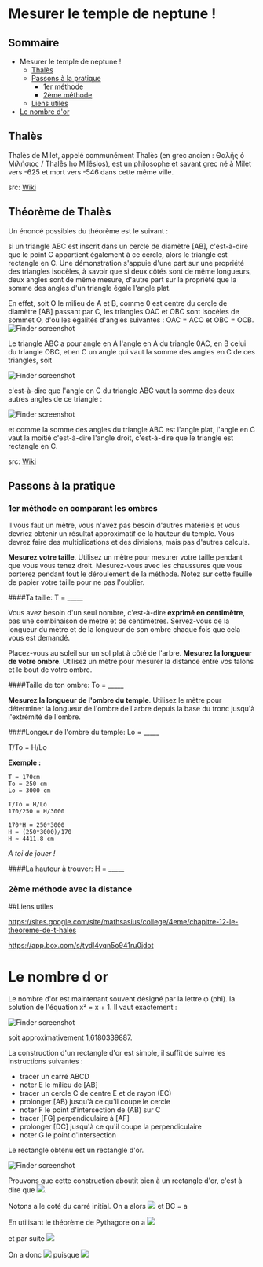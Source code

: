 # Mesurer le temple de neptune !

## Sommaire
* Mesurer le temple de neptune !
  * [Thalès](#thalès)
  * [Passons à la pratique](#passons-à-la-pratique)
    * [1er méthode](#1er-méthode-en-comparant-les-ombres)
    * [2ème méthode](#2ème-méthode-avec-la-distance)
  * [Liens utiles](#liens-utiles)
* [Le nombre d'or](#le-nombre-d-or)

## Thalès
Thalès de Milet, appelé communément Thalès (en grec ancien : Θαλῆς ὁ Μιλήσιος / Thalễs ho Milếsios), est un philosophe et savant grec né à Milet vers -625 et mort vers -546 dans cette même ville.

src: [Wiki](https://fr.wikipedia.org/wiki/Thal%C3%A8s)

## Théorème de Thalès

Un énoncé possibles du théorème est le suivant :

si un triangle ABC est inscrit dans un cercle de diamètre [AB], c'est-à-dire que le point C appartient également à ce cercle, alors le triangle est rectangle en C.
Une démonstration s'appuie d'une part sur une propriété des triangles isocèles, à savoir que si deux côtés sont de même longueurs, deux angles sont de même mesure, d'autre part sur la propriété que la somme des angles d'un triangle égale l'angle plat.

En effet, soit O le milieu de A et B, comme 0 est centre du cercle de diamètre [AB] passant par C, les triangles OAC et OBC sont isocèles de sommet O, d'où les égalités d'angles suivantes :
OAC = ACO et OBC = OCB.
![Finder screenshot](https://upload.wikimedia.org/math/3/2/e/32e926d9a8673ac23bc2a5f834bdb680.png)

Le triangle ABC a pour angle en A l'angle en A du triangle 0AC, en B celui du triangle OBC, et en C un angle qui vaut la somme des angles en C de ces triangles, soit

![Finder screenshot](https://upload.wikimedia.org/math/7/6/5/76571b592b058141c8c017419cb3a209.png)

c'est-à-dire que l'angle en C du triangle ABC vaut la somme des deux autres angles de ce triangle :

![Finder screenshot](https://upload.wikimedia.org/math/5/a/f/5af62a67eef44b99f4ac07a66df59c76.png)

et comme la somme des angles du triangle ABC est l'angle plat, l'angle en C vaut la moitié c'est-à-dire l'angle droit, c'est-à-dire que le triangle est rectangle en C.

src: [Wiki](https://fr.wikipedia.org/wiki/Thal%C3%A8s)

## Passons à la pratique

### 1er méthode en comparant les ombres

Il vous faut un mètre, vous n'avez pas besoin d'autres matériels et vous devriez obtenir un résultat approximatif de la hauteur du temple. Vous devrez faire des multiplications et des divisions, mais pas d'autres calculs.

**Mesurez votre taille**. Utilisez un mètre pour mesurer votre taille pendant que vous vous tenez droit. Mesurez-vous avec les chaussures que vous porterez pendant tout le déroulement de la méthode. Notez sur cette feuille de papier votre taille pour ne pas l'oublier.

####Ta taille: T = _____

Vous avez besoin d'un seul nombre, c'est-à-dire **exprimé en centimètre**, pas une combinaison de mètre et de centimètres. Servez-vous de la longueur du mètre et de la longueur de son ombre chaque fois que cela vous est demandé.


Placez-vous au soleil sur un sol plat à côté de l'arbre. **Mesurez la longueur de votre ombre**. Utilisez un mètre pour mesurer la distance entre vos talons et le bout de votre ombre.

####Taille de ton ombre: To = _____

**Mesurez la longueur de l'ombre du temple**. Utilisez le mètre pour déterminer la longueur de l'ombre de l'arbre depuis la base du tronc jusqu'à l'extrémité de l'ombre.

####Longeur de l'ombre du temple: Lo = _____

T/To = H/Lo 

**Exemple :**
```
T = 170cm
To = 250 cm
Lo = 3000 cm

T/To = H/Lo
170/250 = H/3000

170*H = 250*3000
H = (250*3000)/170
H ≈ 4411.8 cm
```

*A toi de jouer !*

####La hauteur à trouver: H = _____

### 2ème méthode avec la distance

##Liens utiles

https://sites.google.com/site/mathsasius/college/4eme/chapitre-12-le-theoreme-de-t-hales

https://app.box.com/s/tydl4yqn5o941ru0jdot

# Le nombre d or

Le nombre d'or est maintenant souvent désigné par la lettre φ (phi).
la solution de l'équation x² = x + 1. Il vaut exactement :

![Finder screenshot](https://upload.wikimedia.org/math/7/0/e/70e860be60f52ced1d2fd328d5fda675.png)

soit approximativement 1,6180339887.

 La construction d'un rectangle d'or est simple, il suffit de suivre les instructions suivantes :

- tracer un carré ABCD
- noter E le milieu de [AB]
- tracer un cercle C de centre E et de rayon (EC)
- prolonger [AB) jusqu'à ce qu'il coupe le cercle
- noter F le point d'intersection de (AB) sur C
- tracer [FG] perpendiculaire à [AF]
- prolonger [DC] jusqu'à ce qu'il coupe la perpendiculaire
- noter G le point d'intersection

Le rectangle obtenu est un rectangle d'or.

![Finder screenshot](http://lycees.ac-rouen.fr/bruyeres/maths/Image87.gif)

Prouvons que cette construction aboutit bien à un rectangle d'or, c'est à dire que ![](http://lycees.ac-rouen.fr/bruyeres/maths/Image88.gif).

Notons a le coté du carré initial. On a alors ![](http://lycees.ac-rouen.fr/bruyeres/maths/Image89.gif) et BC = a

En utilisant le théorème de Pythagore on a ![](http://lycees.ac-rouen.fr/bruyeres/maths/Image90.gif)

et par suite ![](http://lycees.ac-rouen.fr/bruyeres/maths/Image91.gif)

On a donc ![](http://lycees.ac-rouen.fr/bruyeres/maths/Image92.gif) puisque ![](http://lycees.ac-rouen.fr/bruyeres/maths/Image100.gif)
